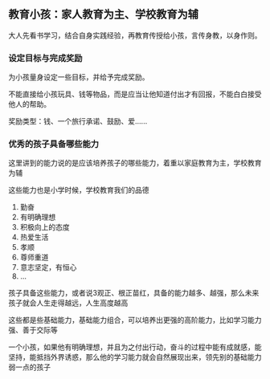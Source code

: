 ## **教育小孩：家人教育为主、学校教育为辅**

大人先看书学习，结合自身实践经验，再教育传授给小孩，言传身教，以身作则。

### 设定目标与完成奖励

为小孩量身设定一些目标，并给予完成奖励。

不能直接给小孩玩具、钱等物品，而是应当让他知道付出才有回报，不能白白接受他人的帮助。

奖励类型：钱、一个旅行承诺、鼓励、爱......

### 优秀的孩子具备哪些能力

这里讲到的能力说的是应该培养孩子的哪些能力，着重以家庭教育为主，学校教育为辅

这些能力也是小学时候，学校教育我们的品德

1. 勤奋
2. 有明确理想
3. 积极向上的态度
4. 热爱生活
5. 孝顺
6. 尊师重道
7. 意志坚定，有恒心
8. ...

孩子具备这些能力，或者说3观正、根正苗红，具备的能力越多、越强，那么未来孩子就会人生走得越远，人生高度越高

这些都是些基础能力，基础能力组合，可以培养出更强的高阶能力，比如学习能力强、善于交际等

一个小孩，如果他有明确理想，并且为之付出行动，奋斗的过程中能有成就感，能坚持，能抵挡外界诱惑，那么他的学习能力就会自然展现出来，领先别的基础能力弱一点的孩子

